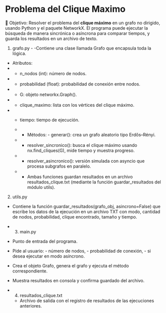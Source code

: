 # Problema del Clique Maximo
🎯 Objetivo: Resolver el problema del **clique máximo** en un grafo no dirigido, usando Python y el paquete NetworkX. El programa puede ejecutar la búsqueda de manera sincrónica o asíncrona para comparar tiempos, y guarda los resultados en un archivo de texto.

1. grafo.py -
-Contiene una clase llamada Grafo que encapsula toda la lógica.
- Atributos:
- - n_nodos (int): número de nodos.
- - probabilidad (float): probabilidad de conexión entre nodos.
- - G: objeto networkx.Graph().
- - clique_maximo: lista con los vértices del clique máximo.
- - tiempo: tiempo de ejecución.
  - - Métodos: - generar(): crea un grafo aleatorio tipo Erdős–Rényi.
  - - resolver_sincronico(): busca el clique máximo usando nx.find_cliques(G), mide tiempo y muestra progreso.
  - - resolver_asincronico(): versión simulada con asyncio que procesa subgrafos en paralelo.
    
  - - Ambas funciones guardan resultados en un archivo resultados_clique.txt (mediante la función guardar_resultados del módulo utils).

2. utils.py
- Contiene la función guardar_resultados(grafo_obj, asincrono=False) que escribe los datos de la ejecución en un archivo TXT con modo, cantidad de nodos, probabilidad, clique encontrado, tamaño y tiempo.

- 3. main.py
- Punto de entrada del programa.
- Pide al usuario: - número de nodos, - probabilidad de conexión, - si desea ejecutar en modo asíncrono.
- Crea el objeto Grafo, genera el grafo y ejecuta el método correspondiente.
- Muestra resultados en consola y confirma guardado del archivo.

- 4. resultados_clique.txt
  - Archivo de salida con el registro de resultados de las ejecuciones anteriores.
